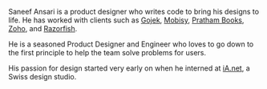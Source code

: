 ---
---

Saneef Ansari is a product designer who writes code to bring his designs to life. He has worked with clients such as [Gojek](https://www.gojek.com), [Mobisy](https://bizom.in), [Pratham Books](https://prathambooks.org), [Zoho](https://www.zoho.com), and [Razorfish](https://razorfish.com).

He is a seasoned Product Designer and Engineer who loves to go down to the first principle to help the team solve problems for users.

His passion for design started very early on when he interned at [iA.net](https://ia.net), a Swiss design studio.
